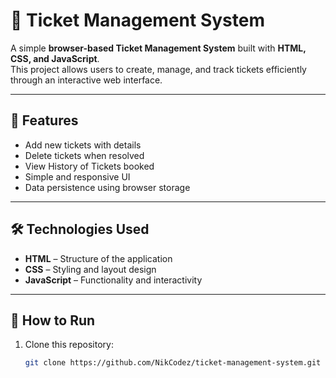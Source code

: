 # 🎫 Ticket Management System

A simple **browser-based Ticket Management System** built with **HTML, CSS, and JavaScript**.  
This project allows users to create, manage, and track tickets efficiently through an interactive web interface.  

---

## 📌 Features
- Add new tickets with details  
- Delete tickets when resolved  
- View History of Tickets booked
- Simple and responsive UI  
- Data persistence using browser storage  

---

## 🛠️ Technologies Used
- **HTML** – Structure of the application  
- **CSS** – Styling and layout design  
- **JavaScript** – Functionality and interactivity  

---

## 🚀 How to Run
1. Clone this repository:
   ```bash
   git clone https://github.com/NikCodez/ticket-management-system.git
